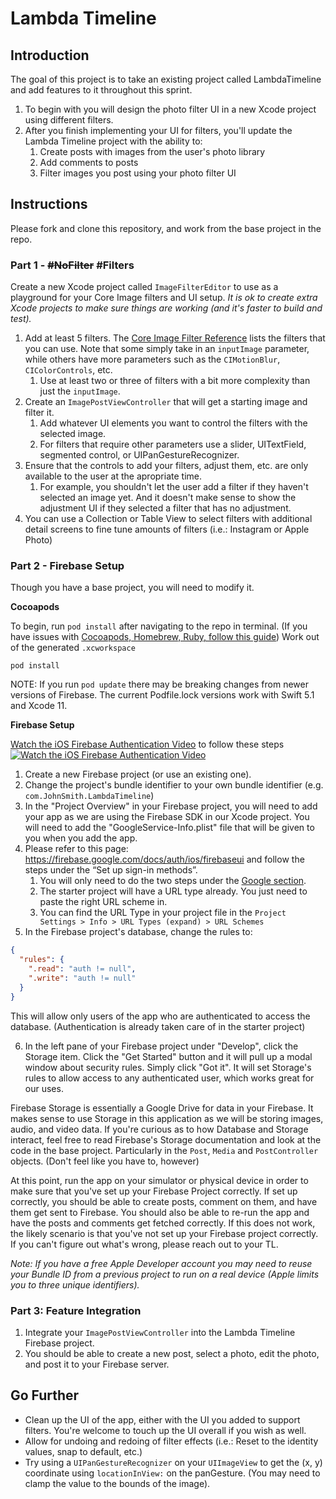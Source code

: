 # Lambda Timeline

## Introduction

The goal of this project is to take an existing project called LambdaTimeline and add features to it throughout this sprint. 

1. To begin with you will design the photo filter UI in a new Xcode project using different filters.
2. After you finish implementing your UI for filters, you'll update the Lambda Timeline project with the ability to:
    1. Create posts with images from the user's photo library
    2. Add comments to posts
    3. Filter images you post using your photo filter UI

## Instructions

Please fork and clone this repository, and work from the base project in the repo.

### Part 1 - ~~#NoFilter~~ #Filters

Create a new Xcode project called `ImageFilterEditor` to use as a playground for your Core Image filters and UI setup. *It is ok to create extra Xcode projects to make sure things are working (and it's faster to build and test).*

1. Add at least 5 filters. The [Core Image Filter Reference](https://developer.apple.com/library/archive/documentation/GraphicsImaging/Reference/CoreImageFilterReference/#//apple_ref/doc/filter/ci/CIFalseColor) lists the filters that you can use. Note that some simply take in an `inputImage` parameter, while others have more parameters such as the `CIMotionBlur`, `CIColorControls`, etc. 
    1. Use at least two or three of filters with a bit more complexity than just the `inputImage`.
2. Create an `ImagePostViewController` that will get a starting image and filter it.
    1. Add whatever UI elements you want to control the filters with the selected image.
    2. For filters that require other parameters use a slider, UITextField, segmented control, or UIPanGestureRecognizer. 
3. Ensure that the controls to add your filters, adjust them, etc. are only available to the user at the apropriate time. 
    1. For example, you shouldn't let the user add a filter if they haven't selected an image yet. And it doesn't make sense to show the adjustment UI if they selected a filter that has no adjustment.
4. You can use a Collection or Table View to select filters with additional detail screens to fine tune amounts of filters (i.e.: Instagram or Apple Photo)

### Part 2 - Firebase Setup

Though you have a base project, you will need to modify it. 

**Cocoapods**

To begin, run `pod install` after navigating to the repo in terminal. (If you have issues with [Cocoapods, Homebrew, Ruby, follow this guide](Cocopods-Homebrew-and-Ruby-Install-Guide.md)) Work out of the generated `.xcworkspace`

    pod install
    
NOTE: If you run `pod update` there may be breaking changes from newer versions of Firebase. The current Podfile.lock versions work with Swift 5.1 and Xcode 11.

**Firebase Setup**

[Watch the iOS Firebase Authentication Video](https://youtu.be/vGeuZtHmcMM) to follow these steps
[![Watch the iOS Firebase Authentication Video](https://tk-assets.lambdaschool.com/a8f55011-48ef-4eb9-af2b-17a7b92fae64_FirebaseVideo.png)](https://youtu.be/vGeuZtHmcMM)

1. Create a new Firebase project (or use an existing one).
2. Change the project's bundle identifier to your own bundle identifier (e.g. `com.JohnSmith.LambdaTimeline`)
3. In the "Project Overview" in your Firebase project, you will need to add your app as we are using the Firebase SDK in our Xcode project. You will need to add the "GoogleService-Info.plist" file that will be given to you when you add the app.
4. Please refer to this page: https://firebase.google.com/docs/auth/ios/firebaseui and follow the steps under the “Set up sign-in methods”. 
    1. You will only need to do the two steps under the [Google section](https://firebase.google.com/docs/auth/ios/firebaseui#google). 
    2. The starter project will have a URL type already. You just need to paste the right URL scheme in. 
    3. You can find the URL Type in your project file in the `Project Settings > Info > URL Types (expand) > URL Schemes`
5. In the Firebase project's database, change the rules to:
``` JSON
{
  "rules": {
    ".read": "auth != null",
    ".write": "auth != null"
  }
}
```
This will allow only users of the app who are authenticated to access the database. (Authentication is already taken care of in the starter project)

6. In the left pane of your Firebase project under "Develop", click the Storage item. Click the "Get Started" button and it will pull up a modal window about security rules. Simply click "Got it". It will set Storage's rules to allow access to any authenticated user, which works great for our uses.

Firebase Storage is essentially a Google Drive for data in your Firebase. It makes sense to use Storage in this application as we will be storing images, audio, and video data. If you're curious as to how Database and Storage interact, feel free to read Firebase's Storage documentation and look at the code in the base project. Particularly in the `Post`, `Media` and `PostController` objects. (Don't feel like you have to, however)

At this point, run the app on your simulator or physical device in order to make sure that you've set up your Firebase Project correctly. If set up correctly, you should be able to create posts, comment on them, and have them get sent to Firebase. You should also be able to re-run the app and have the posts and comments get fetched correctly. If this does not work, the likely scenario is that you've not set up your Firebase project correctly. If you can't figure out what's wrong, please reach out to your TL.

*Note: If you have a free Apple Developer account you may need to reuse your Bundle ID from a previous project to run on a real device (Apple limits you to three unique identifiers).*

### Part 3: Feature Integration

1. Integrate your `ImagePostViewController` into the Lambda Timeline Firebase project.
2. You should be able to create a new post, select a photo, edit the photo, and post it to your Firebase server.

## Go Further

- Clean up the UI of the app, either with the UI you added to support filters. You're welcome to touch up the UI overall if you wish as well.
- Allow for undoing and redoing of filter effects (i.e.: Reset to the identity values, snap to default, etc.)
- Try using a `UIPanGestureRecognizer` on your `UIImageView` to get the (x, y) coordinate using `locationInView:` on the panGesture. (You may need to clamp the value to the bounds of the image).
